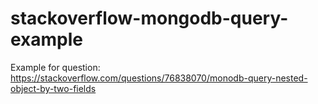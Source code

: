 # stackoverflow-mongodb-query-example

Example for question: https://stackoverflow.com/questions/76838070/monodb-query-nested-object-by-two-fields

